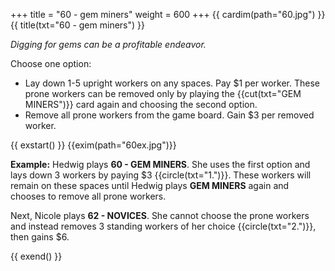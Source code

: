 +++
title = "60 - gem miners"
weight = 600
+++
{{ cardim(path="60.jpg") }}
{{ title(txt="60 - gem miners") }}

*Digging for gems can be a profitable endeavor.*

Choose one option:
- Lay down 1-5 upright workers on any spaces. Pay $1 per worker. These prone workers can be removed only by playing the {{cut(txt="GEM MINERS")}} card again and choosing the second option.
- Remove all prone workers from the game board. Gain $3 per removed
worker.



{{ exstart() }}
{{exim(path="60ex.jpg")}}

**Example:** Hedwig plays **60 - GEM MINERS**. She uses the first option and
lays down 3 workers by paying $3 {{circle(txt="1.")}}. These workers will
remain on these spaces until Hedwig plays **GEM MINERS** again and chooses to
remove all prone workers.

Next, Nicole plays **62 - NOVICES**. She cannot choose
the prone workers and instead removes 3 standing workers of her choice
{{circle(txt="2.")}}, then gains $6.


{{ exend() }}